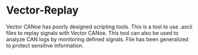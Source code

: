 # Vector-Replay
Vector CANoe has poorly designed scripting tools. This is a tool to use .ascii files to replay signals with Vector CANoe. This tool can also be used to analyze CAN logs by monitoring defined signals.
File has been generalized to protect sensitive information.

